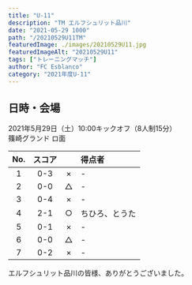 ```yaml
---
title: "U-11"
description: "TM エルフシュリット品川"
date: "2021-05-29 1000"
path: "/20210529U11TM"
featuredImage: ./images/20210529U11.jpg
featuredImageAlt: "20210529U11"
tags: ["トレーニングマッチ"]
author: "FC Esblanco"
category: "2021年度U-11"
---
```


## 日時・会場

2021年5月29日（土）10:00キックオフ（8人制15分）  
篠崎グランド ロ面

| No.| スコア |   | 得点者  |
|:--:|:------:|:-:|:--------|
| 1  | 0-3      | × |-           |
| 2  | 0-0      | △ |-              |
| 3  | 0-4      | ×|-               |
| 4  | 2-1       | ○ |ちひろ、とうた|
| 5  | 0-1     | ×  |-               |
| 6  | 0-0    | △|-              |
| 7  | 0-2    | ×|-              |

エルフシュリット品川の皆様、ありがとうございました。

